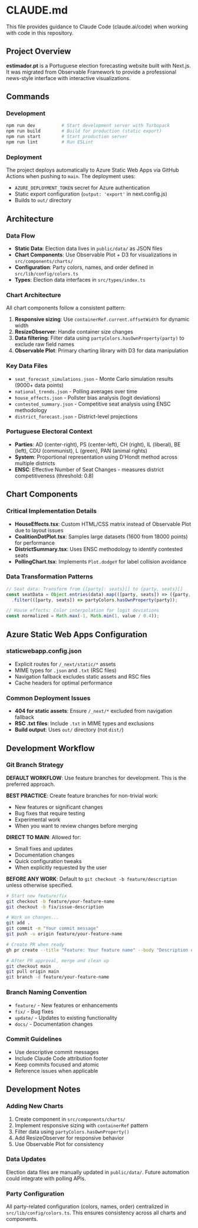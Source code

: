 # CLAUDE.md

This file provides guidance to Claude Code (claude.ai/code) when working with code in this repository.

## Project Overview

**estimador.pt** is a Portuguese election forecasting website built with Next.js. It was migrated from Observable Framework to provide a professional news-style interface with interactive visualizations.

## Commands

### Development
```bash
npm run dev          # Start development server with Turbopack
npm run build        # Build for production (static export)
npm run start        # Start production server
npm run lint         # Run ESLint
```

### Deployment
The project deploys automatically to Azure Static Web Apps via GitHub Actions when pushing to `main`. The deployment uses:
- `AZURE_DEPLOYMENT_TOKEN` secret for Azure authentication
- Static export configuration (`output: 'export'` in next.config.js)
- Builds to `out/` directory

## Architecture

### Data Flow
- **Static Data**: Election data lives in `public/data/` as JSON files
- **Chart Components**: Use Observable Plot + D3 for visualizations in `src/components/charts/`
- **Configuration**: Party colors, names, and order defined in `src/lib/config/colors.ts`
- **Types**: Election data interfaces in `src/types/index.ts`

### Chart Architecture
All chart components follow a consistent pattern:
1. **Responsive sizing**: Use `containerRef.current.offsetWidth` for dynamic width
2. **ResizeObserver**: Handle container size changes 
3. **Data filtering**: Filter data using `partyColors.hasOwnProperty(party)` to exclude raw field names
4. **Observable Plot**: Primary charting library with D3 for data manipulation

### Key Data Files
- `seat_forecast_simulations.json` - Monte Carlo simulation results (9000+ data points)
- `national_trends.json` - Polling averages over time
- `house_effects.json` - Pollster bias analysis (logit deviations)
- `contested_summary.json` - Competitive seat analysis using ENSC methodology
- `district_forecast.json` - District-level projections

### Portuguese Electoral Context
- **Parties**: AD (center-right), PS (center-left), CH (right), IL (liberal), BE (left), CDU (communist), L (green), PAN (animal rights)
- **System**: Proportional representation using D'Hondt method across multiple districts
- **ENSC**: Effective Number of Seat Changes - measures district competitiveness (threshold: 0.8)

## Chart Components

### Critical Implementation Details
- **HouseEffects.tsx**: Custom HTML/CSS matrix instead of Observable Plot due to layout issues
- **CoalitionDotPlot.tsx**: Samples large datasets (1600 from 18000 points) for performance
- **DistrictSummary.tsx**: Uses ENSC methodology to identify contested seats
- **PollingChart.tsx**: Implements `Plot.dodgeY` for label collision avoidance

### Data Transformation Patterns
```typescript
// Seat data: Transform from {[party]: seats}[] to {party, seats}[]
const seatData = Object.entries(data).map(([party, seats]) => ({party, seats}))
  .filter(([party, seats]) => partyColors.hasOwnProperty(party));

// House effects: Color interpolation for logit deviations
const normalized = Math.max(-1, Math.min(1, value / 0.4));
```

## Azure Static Web Apps Configuration

### staticwebapp.config.json
- Explicit routes for `/_next/static/*` assets
- MIME types for `.json` and `.txt` (RSC files)
- Navigation fallback excludes static assets and RSC files
- Cache headers for optimal performance

### Common Deployment Issues
- **404 for static assets**: Ensure `/_next/*` excluded from navigation fallback
- **RSC .txt files**: Include `.txt` in MIME types and exclusions
- **Build output**: Uses `out/` directory (not `dist/`)

## Development Workflow

### Git Branch Strategy
**DEFAULT WORKFLOW**: Use feature branches for development. This is the preferred approach.

**BEST PRACTICE**: Create feature branches for non-trivial work:
- New features or significant changes
- Bug fixes that require testing
- Experimental work
- When you want to review changes before merging

**DIRECT TO MAIN**: Allowed for:
- Small fixes and updates
- Documentation changes  
- Quick configuration tweaks
- When explicitly requested by the user

**BEFORE ANY WORK**: Default to `git checkout -b feature/description` unless otherwise specified.

```bash
# Start new feature/fix
git checkout -b feature/your-feature-name
git checkout -b fix/issue-description

# Work on changes...
git add .
git commit -m "Your commit message"
git push -u origin feature/your-feature-name

# Create PR when ready
gh pr create --title "Feature: Your feature name" --body "Description of changes"

# After PR approval, merge and clean up
git checkout main
git pull origin main
git branch -d feature/your-feature-name
```

### Branch Naming Convention
- `feature/` - New features or enhancements
- `fix/` - Bug fixes
- `update/` - Updates to existing functionality
- `docs/` - Documentation changes

### Commit Guidelines
- Use descriptive commit messages
- Include Claude Code attribution footer
- Keep commits focused and atomic
- Reference issues when applicable

## Development Notes

### Adding New Charts
1. Create component in `src/components/charts/`
2. Implement responsive sizing with `containerRef` pattern
3. Filter data using `partyColors.hasOwnProperty()`
4. Add ResizeObserver for responsive behavior
5. Use Observable Plot for consistency

### Data Updates
Election data files are manually updated in `public/data/`. Future automation could integrate with polling APIs.

### Party Configuration
All party-related configuration (colors, names, order) centralized in `src/lib/config/colors.ts`. This ensures consistency across all charts and components.